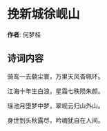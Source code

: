 # 挽新城徐岘山

**作者**: 何梦桂

## 诗词内容

骑鸾一去藐尘寰，万里天风杳珮环。

江海十年生白浪，星霜七秩陨朱颜。

瑶池月堕梦中梦，翠岘云归山外山。

身世到头秋露尽，吟魂犹自在人间。

